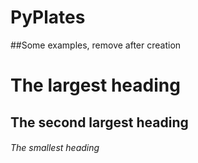 
# PyPlates





##Some examples, remove after creation

# The largest heading
## The second largest heading
###### The smallest heading
